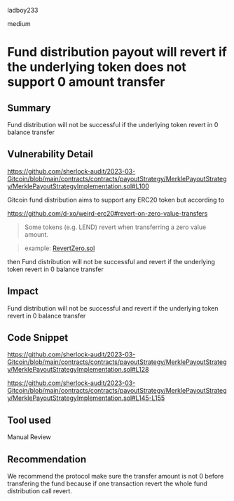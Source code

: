 ladboy233

medium

# Fund distribution payout will revert if the underlying token does not support 0 amount transfer

## Summary

Fund distribution will not be successful if the underlying token revert in 0 balance transfer

## Vulnerability Detail

https://github.com/sherlock-audit/2023-03-Gitcoin/blob/main/contracts/contracts/payoutStrategy/MerklePayoutStrategy/MerklePayoutStrategyImplementation.sol#L100

Gitcoin fund distribution aims to support any ERC20 token but according to 

https://github.com/d-xo/weird-erc20#revert-on-zero-value-transfers

> Some tokens (e.g. LEND) revert when transferring a zero value amount.

> example: [RevertZero.sol](https://github.com/d-xo/weird-erc20/blob/main/src/RevertZero.sol)

then Fund distribution will not be successful and revert if the underlying token revert in 0 balance transfer

## Impact

Fund distribution will not be successful and revert if the underlying token revert in 0 balance transfer

## Code Snippet

https://github.com/sherlock-audit/2023-03-Gitcoin/blob/main/contracts/contracts/payoutStrategy/MerklePayoutStrategy/MerklePayoutStrategyImplementation.sol#L128

https://github.com/sherlock-audit/2023-03-Gitcoin/blob/main/contracts/contracts/payoutStrategy/MerklePayoutStrategy/MerklePayoutStrategyImplementation.sol#L145-L155

## Tool used

Manual Review

## Recommendation

We recommend the protocol make sure the transfer amount is not 0 before transfering the fund because if one transaction revert the whole fund distribution call revert.
